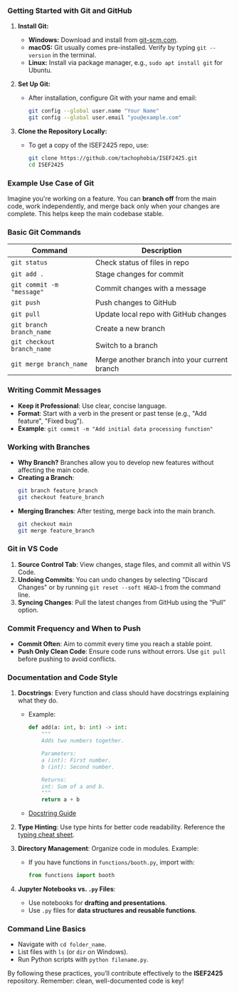 ### Getting Started with Git and GitHub

1. **Install Git:**
   - **Windows:** Download and install from [git-scm.com](https://git-scm.com).
   - **macOS:** Git usually comes pre-installed. Verify by typing `git --version` in the terminal.
   - **Linux:** Install via package manager, e.g., `sudo apt install git` for Ubuntu.

2. **Set Up Git:**
   - After installation, configure Git with your name and email:
     ```bash
     git config --global user.name "Your Name"
     git config --global user.email "you@example.com"
     ```

3. **Clone the Repository Locally:**
   - To get a copy of the ISEF2425 repo, use:
     ```bash
     git clone https://github.com/tachophobia/ISEF2425.git
     cd ISEF2425
     ```

### Example Use Case of Git

Imagine you're working on a feature. You can **branch off** from the main code, work independently, and merge back only when your changes are complete. This helps keep the main codebase stable.

### Basic Git Commands

| Command                  | Description |
|--------------------------|-------------|
| `git status`             | Check status of files in repo |
| `git add .`              | Stage changes for commit |
| `git commit -m "message"`| Commit changes with a message |
| `git push`               | Push changes to GitHub |
| `git pull`               | Update local repo with GitHub changes |
| `git branch branch_name` | Create a new branch |
| `git checkout branch_name` | Switch to a branch |
| `git merge branch_name` | Merge another branch into your current branch |

### Writing Commit Messages

- **Keep it Professional**: Use clear, concise language.
- **Format**: Start with a verb in the present or past tense (e.g., "Add feature", "Fixed bug").
- **Example**: `git commit -m "Add initial data processing function"`

### Working with Branches

- **Why Branch?** Branches allow you to develop new features without affecting the main code.
- **Creating a Branch**: 
  ```bash
  git branch feature_branch
  git checkout feature_branch
  ```
- **Merging Branches**: After testing, merge back into the main branch.
  ```bash
  git checkout main
  git merge feature_branch
  ```

### Git in VS Code

1. **Source Control Tab**: View changes, stage files, and commit all within VS Code.
2. **Undoing Commits**: You can undo changes by selecting "Discard Changes" or by running `git reset --soft HEAD~1` from the command line.
3. **Syncing Changes**: Pull the latest changes from GitHub using the “Pull” option.

### Commit Frequency and When to Push

- **Commit Often**: Aim to commit every time you reach a stable point.
- **Push Only Clean Code**: Ensure code runs without errors. Use `git pull` before pushing to avoid conflicts.

### Documentation and Code Style

1. **Docstrings**: Every function and class should have docstrings explaining what they do.
   - Example:
     ```python
     def add(a: int, b: int) -> int:
         """
         Adds two numbers together.

         Parameters:
         a (int): First number.
         b (int): Second number.

         Returns:
         int: Sum of a and b.
         """
         return a + b
     ```
   - [Docstring Guide](https://www.programiz.com/python-programming/docstrings)

2. **Type Hinting**: Use type hints for better code readability. Reference the [typing cheat sheet](https://mypy.readthedocs.io/en/stable/cheat_sheet_py3.html).

3. **Directory Management**: Organize code in modules. Example:
   - If you have functions in `functions/booth.py`, import with:
     ```python
     from functions import booth
     ```

4. **Jupyter Notebooks vs. `.py` Files**:
   - Use notebooks for **drafting and presentations**.
   - Use `.py` files for **data structures and reusable functions**.

### Command Line Basics

- Navigate with `cd folder_name`.
- List files with `ls` (or `dir` on Windows).
- Run Python scripts with `python filename.py`.

By following these practices, you’ll contribute effectively to the **ISEF2425** repository. Remember: clean, well-documented code is key!
